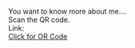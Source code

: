 You want to know more about me....<br>
Scan the QR code.<br>
Link: <br>
<a href ="https://github.com/komalsingh1606/Python_MiniProject/blob/main/QR%20code%20Generator/QRCode.ipynb"> Click for OR Code </a>
